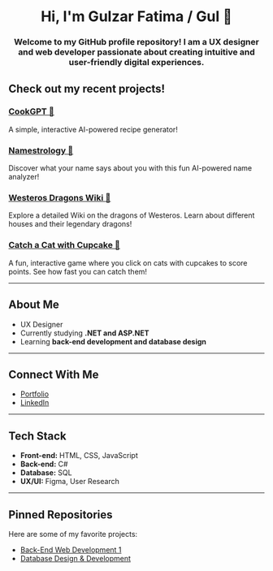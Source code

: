 <h1 align="center">Hi, I'm Gulzar Fatima / Gul 👋</h1>

<h3 align="center">Welcome to my GitHub profile repository! I am a UX designer and web developer passionate about creating intuitive and user-friendly digital experiences.</h3>

## Check out my recent projects!

### [CookGPT 🍳](https://cookgpt-21312859775.us-central1.run.app/)
A simple, interactive AI-powered recipe generator!

### [Namestrology 🔮](https://namestrology-83363002859.us-central1.run.app/)
Discover what your name says about you with this fun AI-powered name analyzer!

### [Westeros Dragons Wiki 🐉](https://gulzarfatima.github.io/Westeros-Dragon-Wiki-/)
Explore a detailed Wiki on the dragons of Westeros. Learn about different houses and their legendary dragons!

### [Catch a Cat with Cupcake 🧁](https://gulzarfatima.github.io/Catch-a-cat-with-cupcake/)
A fun, interactive game where you click on cats with cupcakes to score points. See how fast you can catch them!

---

## About Me  
- UX Designer  
- Currently studying **.NET and ASP.NET**  
- Learning **back-end development and database design**

---

## Connect With Me  
- [Portfolio](https://gulzarfatima.framer.ai/)  
- [LinkedIn](https://www.linkedin.com/in/gulzarfatima/)

---

## Tech Stack  
- **Front-end:** HTML, CSS, JavaScript  
- **Back-end:** C#  
- **Database:** SQL  
- **UX/UI:** Figma, User Research

---

## Pinned Repositories  
Here are some of my favorite projects:
- [Back-End Web Development 1](https://github.com/GulzarFatima/Back-End-Web-Development-1---HTTP-5125-RNB.git)  
- [Database Design & Development](https://github.com/GulzarFatima/Database-Design-Development---HTTP-5126-0NB.git)
